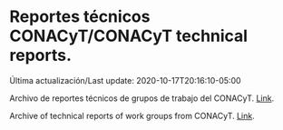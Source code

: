 # Reportes técnicos CONACyT/CONACyT technical reports.

Última actualización/Last update: 2020-10-17T20:16:10-05:00

Archivo de reportes técnicos de grupos de trabajo del CONACyT. [Link](https://coronavirus.conacyt.mx/productos/index.html).

Archive of technical reports of work groups from CONACyT. [Link](https://coronavirus.conacyt.mx/productos/index.html).
